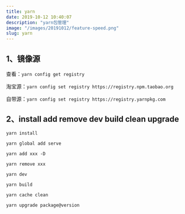 ```yaml
---
title: yarn
date: 2019-10-12 10:40:07
description: "yarn包管理"
image: "/images/20191012/feature-speed.png"
slug: yarn
---
```


## 1、镜像源

查看：`yarn config get registry`

淘宝源：`yarn config set registry https://registry.npm.taobao.org`

自带源：`yarn config set registry https://registry.yarnpkg.com`

## 2、install add remove dev build clean upgrade

`yarn install`

`yarn global add serve`

`yarn add xxx -D`

`yarn remove xxx`

`yarn dev`

`yarn build`

`yarn cache clean`

`yarn upgrade package@version`
